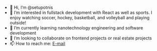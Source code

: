 - 👋 Hi, I’m @setupotnis
- 👀 I’m interested in fullstack development with React as well as sports. I enjoy watching soccer, hockey, basketball, and volleyball and playing outside!
- 🌱 I’m currently learning nanotechnology engineering and software development
- 💞️ I’m looking to collaborate on frontend projects or real estate projects
- 📫 How to reach me: [E-mail](mailto:spotnis@uwaterloo.ca)
